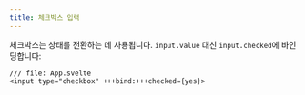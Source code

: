 ```yaml
---
title: 체크박스 입력
---
```


체크박스는 상태를 전환하는 데 사용됩니다. `input.value` 대신 `input.checked`에 바인딩합니다:

```svelte
/// file: App.svelte
<input type="checkbox" +++bind:+++checked={yes}>
```
